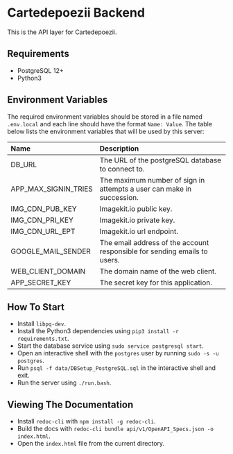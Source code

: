 # Cartedepoezii Backend

This is the API layer for Cartedepoezii.

## Requirements

+ PostgreSQL 12+
+ Python3

## Environment Variables

The required environment variables should be stored in a file named `.env.local` and each line should have the format `Name: Value`. The table below lists the environment variables that will be used by this server:

| Name | Description |
|:-|:-|
| DB_URL | The URL of the postgreSQL database to connect to. |
| APP_MAX_SIGNIN_TRIES | The maximum number of sign in attempts a user can make in succession. |
| IMG_CDN_PUB_KEY | Imagekit.io public key. |
| IMG_CDN_PRI_KEY | Imagekit.io private key. |
| IMG_CDN_URL_EPT | Imagekit.io url endpoint. |
| GOOGLE_MAIL_SENDER | The email address of the account responsible for sending emails to users. |
| WEB_CLIENT_DOMAIN | The domain name of the web client. |
| APP_SECRET_KEY | The secret key for this application. |

## How To Start

+ Install `libpq-dev`.
+ Install the Python3 dependencies using `pip3 install -r requirements.txt`.
+ Start the database service using `sudo service postgresql start`.
+ Open an interactive shell with the `postgres` user by running `sudo -s -u postgres`.
+ Run `psql -f data/DBSetup_PostgreSQL.sql` in the interactive shell and exit.
+ Run the server using `./run.bash`.

## Viewing The Documentation

+ Install `redoc-cli` with `npm install -g redoc-cli`.
+ Build the docs with `redoc-cli bundle api/v1/OpenAPI_Specs.json -o index.html`.
+ Open the `index.html` file from the current directory.
